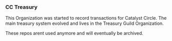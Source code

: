 ### CC Treasury

This Organization was started to record transactions for Catalyst Circle. The main treasury system evolved and lives in the Treasury Guild Organization.

These repos arent used anymore and will eventually be archived.
